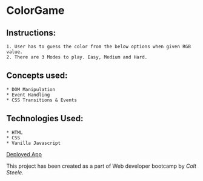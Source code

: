 # ColorGame
## Instructions:
	1. User has to guess the color from the below options when given RGB value.
	2. There are 3 Modes to play. Easy, Medium and Hard. 

## Concepts used:
	* DOM Manipulation
	* Event Handling
	* CSS Transitions & Events
## Technologies Used:
	* HTML
	* CSS
	* Vanilla Javascript
[Deployed App](https://savitha-gollamudi.github.io/ColorGame/)

This project has been created as a part of Web developer bootcamp by *Colt Steele.*
